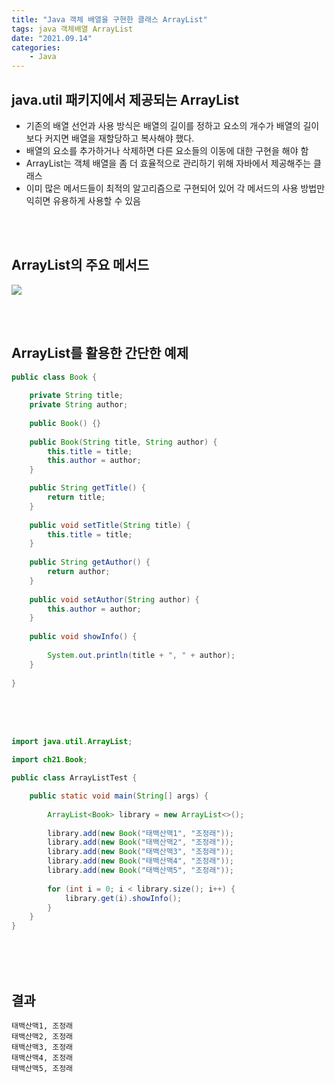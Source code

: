 ```yaml
---
title: "Java 객체 배열을 구현한 클래스 ArrayList"
tags: java 객체배열 ArrayList
date: "2021.09.14"
categories: 
    - Java
---
```


## java.util 패키지에서 제공되는 ArrayList
- 기존의 배열 선언과 사용 방식은 배열의 길이를 정하고 요소의 개수가 배열의 길이보다 커지면 배열을 재할당하고 복사해야 했다.
- 배열의 요소를 추가하거나 삭제하면 다른 요소들의 이동에 대한 구현을 해야 함
- ArrayList는 객체 배열을 좀 더 효율적으로 관리하기 위해 자바에서 제공해주는 클래스
- 이미 많은 메서드들이 최적의 알고리즘으로 구현되어 있어 각 메서드의 사용 방법만 익히면 유용하게 사용할 수 있음

<br>
<br>

## ArrayList의 주요 메서드
![](https://gitlab.com/easyspubjava/javacoursework/-/raw/master/Chapter2/2-23/img/method.png)

<br>
<br>

## ArrayList를 활용한 간단한 예제

```java
public class Book {
	
	private String title;
	private String author;
	
	public Book() {}
	
	public Book(String title, String author) {
		this.title = title;
		this.author = author;
	}

	public String getTitle() {
		return title;
	}
	
	public void setTitle(String title) {
		this.title = title;
	}
	
	public String getAuthor() {
		return author;
	}
	
	public void setAuthor(String author) {
		this.author = author;
	}
	
	public void showInfo() {
		
		System.out.println(title + ", " + author);
	}
	
}
```

<br>
<br>
<br>

```java
import java.util.ArrayList;

import ch21.Book;

public class ArrayListTest {

	public static void main(String[] args) {
		
		ArrayList<Book> library = new ArrayList<>();
		
		library.add(new Book("태백산맥1", "조정래"));
		library.add(new Book("태백산맥2", "조정래"));
		library.add(new Book("태백산맥3", "조정래"));
		library.add(new Book("태백산맥4", "조정래"));
		library.add(new Book("태백산맥5", "조정래"));
		
		for (int i = 0; i < library.size(); i++) {
			library.get(i).showInfo();
		}
	}
}
```

<br>
<br>
<br>

## 결과

```
태백산맥1, 조정래
태백산맥2, 조정래
태백산맥3, 조정래
태백산맥4, 조정래
태백산맥5, 조정래
```